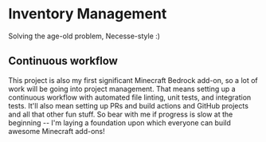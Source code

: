 # Inventory Management

Solving the age-old problem, Necesse-style :)

## Continuous workflow

This project is also my first significant Minecraft Bedrock add-on, so a lot of work will be going into project management. That means setting up a continuous workflow with automated file linting, unit tests, and integration tests. It'll also mean setting up PRs and build actions and GitHub projects and all that other fun stuff. So bear with me if progress is slow at the beginning -- I'm laying a foundation upon which everyone can build awesome Minecraft add-ons!
